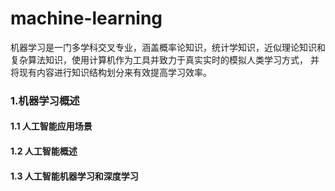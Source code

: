 # machine-learning
机器学习是一门多学科交叉专业，涵盖概率论知识，统计学知识，近似理论知识和复杂算法知识，使用计算机作为工具并致力于真实实时的模拟人类学习方式， 并将现有内容进行知识结构划分来有效提高学习效率。
### 1.机器学习概述
#### 1.1 人工智能应用场景
#### 1.2 人工智能概述
#### 1.3 人工智能机器学习和深度学习
